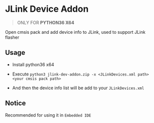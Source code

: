 # JLink Device Addon

> ONLY FOR **PYTHON36 X64**

Open cmsis pack and add device info to JLink, used to support JLink flasher

## Usage

- Install python36 x64

- Execute `python3 jlink-dev-addon.zip -x <JLinkDevices.xml path> <your cmsis pack path>` 

- And then the device info list will be add to your `JLinkDevices.xml`

## Notice

Recommended for using it in `Embedded IDE`
